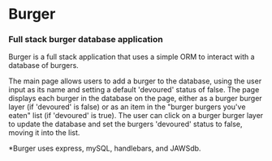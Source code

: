 # Burger
### Full stack burger database application

Burger is a full stack application that uses a simple ORM to interact with a database of burgers.

The main page allows users to add a burger to the database, using the user input as its name and setting a default
'devoured' status of false. The page displays each burger in the database on the page, either as a burger burger layer
(if 'devoured' is false) or as an item in the "burger burgers you've eaten" list (if 'devoured' is true).
The user can click on a burger burger layer to update the database and set the burgers 'devoured' status to false,
moving it into the list.

*Burger uses express, mySQL, handlebars, and JAWSdb.
